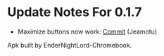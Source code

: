 # Update Notes For 0.1.7

* Maximize buttons now work: [Commit](https://github.com/dahlia-os/pangolin-desktop/commit/e1266e7e130d5e9927c6f47c848ce767a95eb63b) (Jeamotu)

Apk built by EnderNightLord-Chromebook.
